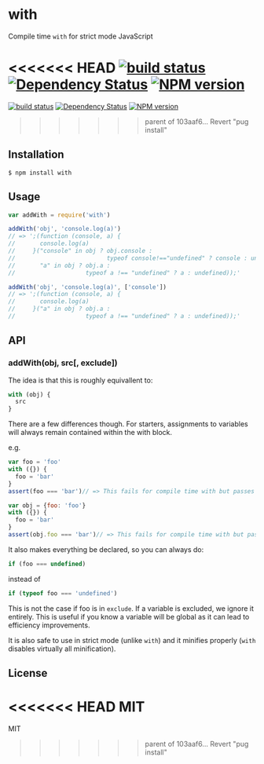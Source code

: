 # with

Compile time `with` for strict mode JavaScript

<<<<<<< HEAD
[![build status](https://secure.travis-ci.org/ForbesLindesay/with.png)](http://travis-ci.org/ForbesLindesay/with)
[![Dependency Status](https://img.shields.io/gemnasium/ForbesLindesay/with.svg)](https://gemnasium.com/ForbesLindesay/with)
[![NPM version](https://img.shields.io/npm/v/with.svg)](http://badge.fury.io/js/with)
=======
[![build status](https://secure.travis-ci.org/pugjs/with.png)](http://travis-ci.org/pugjs/with)
[![Dependency Status](https://img.shields.io/david/pugjs/with.svg)](https://david-dm.org/pugjs/with)
[![NPM version](https://img.shields.io/npm/v/with.svg)](https://www.npmjs.com/package/with)
>>>>>>> parent of 103aaf6... Revert "pug install"

## Installation

    $ npm install with

## Usage

```js
var addWith = require('with')

addWith('obj', 'console.log(a)')
// => ';(function (console, a) {
//       console.log(a)
//     }("console" in obj ? obj.console :
//                          typeof console!=="undefined" ? console : undefined,
//       "a" in obj ? obj.a :
//                    typeof a !== "undefined" ? a : undefined));'

addWith('obj', 'console.log(a)', ['console'])
// => ';(function (console, a) {
//       console.log(a)
//     }("a" in obj ? obj.a :
//                    typeof a !== "undefined" ? a : undefined));'
```

## API

### addWith(obj, src[, exclude])

The idea is that this is roughly equivallent to:

```js
with (obj) {
  src
}
```

There are a few differences though.  For starters, assignments to variables will always remain contained within the with block.

e.g.

```js
var foo = 'foo'
with ({}) {
  foo = 'bar'
}
assert(foo === 'bar')// => This fails for compile time with but passes for native with

var obj = {foo: 'foo'}
with ({}) {
  foo = 'bar'
}
assert(obj.foo === 'bar')// => This fails for compile time with but passes for native with
```

It also makes everything be declared, so you can always do:

```js
if (foo === undefined)
```

instead of

```js
if (typeof foo === 'undefined')
```

This is not the case if foo is in `exclude`.  If a variable is excluded, we ignore it entirely.  This is useful if you know a variable will be global as it can lead to efficiency improvements.

It is also safe to use in strict mode (unlike `with`) and it minifies properly (`with` disables virtually all minification).

## License

<<<<<<< HEAD
  MIT
=======
  MIT
>>>>>>> parent of 103aaf6... Revert "pug install"
